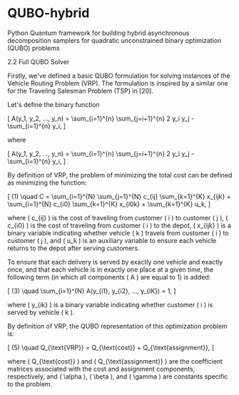 # QUBO-hybrid
Python Quantum framework for building hybrid asynchronous decomposition samplers for quadratic unconstrained binary optimization (QUBO) problems

2.2 Full QUBO Solver

Firstly, we've defined a basic QUBO formulation for solving instances of the Vehicle Routing Problem (VRP). The formulation is inspired by a similar one for the Traveling Salesman Problem (TSP) in [20].

Let's define the binary function

\[ A(y_1, y_2, ..., y_n) = \sum_{i=1}^{n} \sum_{j=i+1}^{n} 2 y_i y_j - \sum_{i=1}^{n} y_i, \]

where

\[ A(y_1, y_2, ..., y_n) = \sum_{i=1}^{n} \sum_{j=i+1}^{n} 2 y_i y_j - \sum_{i=1}^{n} y_i, \]

By definition of VRP, the problem of minimizing the total cost can be defined as minimizing the function:

\[ (1) \quad C = \sum_{i=1}^{N} \sum_{j=1}^{N} c_{ij} \sum_{k=1}^{K} x_{ijk} + \sum_{i=1}^{N} c_{i0} \sum_{k=1}^{K} x_{i0k} + \sum_{k=1}^{K} u_k, \]

where \( c_{ij} \) is the cost of traveling from customer \( i \) to customer \( j \), \( c_{i0} \) is the cost of traveling from customer \( i \) to the depot, \( x_{ijk} \) is a binary variable indicating whether vehicle \( k \) travels from customer \( i \) to customer \( j \), and \( u_k \) is an auxiliary variable to ensure each vehicle returns to the depot after serving customers.

To ensure that each delivery is served by exactly one vehicle and exactly once, and that each vehicle is in exactly one place at a given time, the following term (in which all components \( A \) are equal to 1) is added:

\[ (3) \quad \sum_{i=1}^{N} A(y_{i1}, y_{i2}, ..., y_{iK}) = 1, \]

where \( y_{ik} \) is a binary variable indicating whether customer \( i \) is served by vehicle \( k \).

By definition of VRP, the QUBO representation of this optimization problem is:

\[ (5) \quad Q_{\text{VRP}} = Q_{\text{cost}} + Q_{\text{assignment}}, \]

where \( Q_{\text{cost}} \) and \( Q_{\text{assignment}} \) are the coefficient matrices associated with the cost and assignment components, respectively, and \( \alpha \), \( \beta \), and \( \gamma \) are constants specific to the problem.

